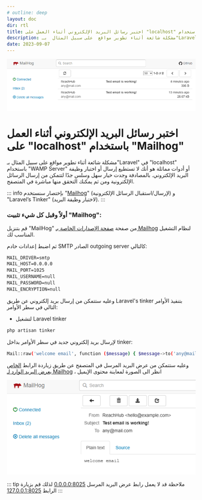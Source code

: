 ```yaml
---
# outline: deep
layout: doc
dir: rtl
title: اختبر رسائل البريد الإلكتروني أثناء العمل على "localhost" باستخدام "Mailhog"
description: مشكلة شائعة أثناء تطوير مواقع  على سبيل المثال  بـ"Laravel" في "localhost" باستخدام "WAMP Server" أو أدوات مماثلة هو أنك لا تستطيع إرسال أو اختبار وظيفة البريد الإلكتروني. بالمصادفة وجدت خيار سهل وسلس جدًا لتتمكن من إرسال الرسائل الإلكترونية ومن ثم يمكنك التحقق منها مباشرة في المتصفح.
date: 2023-09-07
---
```


![An image](/articles/2023-09-07/local-mail-server.png)

# اختبر رسائل البريد الإلكتروني أثناء العمل على "localhost" باستخدام "Mailhog"

مشكلة شائعة أثناء تطوير مواقع  على سبيل المثال  بـ"Laravel" في "localhost" باستخدام "WAMP Server" أو أدوات مماثلة هو أنك لا تستطيع إرسال أو اختبار وظيفة البريد الإلكتروني. بالمصادفة وجدت خيار سهل وسلس جدًا لتتمكن من إرسال الرسائل الإلكترونية ومن ثم يمكنك التحقق منها مباشرة في المتصفح.

::: info بإختصار
سنستخدم "[Mailhog](https://github.com/mailhog/MailHog)" (لإرسال/استقبال الرسائل الإلكترونية) و "Laravel’s Tinker" (لاختبار وظيفة البريد).
:::

### أولاً وقبل كل شيء تثبيت "Mailhog":

قم بتنزيل "MailHog" من صفحة [صفحة  الإصدارات الخاصة بـ Mailhog](https://github.com/mailhog/MailHog/releases) لنظام التشغيل المناسب لك.

ثم اضبط إعدادات خادم SMTP الصادر outgoing server كالتالي:

```txt
MAIL_DRIVER=smtp
MAIL_HOST=0.0.0.0
MAIL_PORT=1025
MAIL_USERNAME=null
MAIL_PASSWORD=null
MAIL_ENCRYPTION=null
```

وعليه ستتمكن من إرسال بريد إلكتروني عن طريق Laravel's tinker بتنفيذ الأوامر التالي في سطر الأوامر:

- لتشغيل Laravel tinker

```sh
php artisan tinker
```

لإرسال بريد إلكتروني جديد في سطر الأوامر بداخل tinker:

```sh
Mail::raw('welcome email', function ($message) { $message->to('any@mail.com')->subject('Test email is working!'); });
```

وعليه ستتمكن من عرض البريد المرسل في المتصفح عن طريق زياردة الرابط [الخاص بعرض البريد الوارد لـ Mailhog](http://0.0.0.0:8025) ، انظر الى الصورة لمعاينة محتوى الإيميل

![Laravel Mailhog Test Email](/articles/2023-09-07/laravel-mailhog-test-email.png)

::: tip ملاحظة
قد لا يعمل رابط عرض البريد المرسل [0.0.0.0:8025](http://0.0.0.0:8025) لذلك قم بزيارة الرابط [127.0.0.1:8025](http://127.0.0.1:8025)
:::
